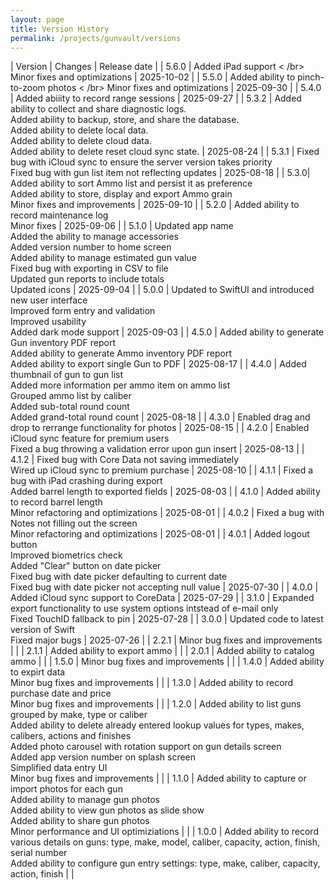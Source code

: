 ```yaml
---
layout: page
title: Version History
permalink: /projects/gunvault/versions
---
```


| Version | Changes | Release date |
| 5.6.0 | Added iPad support < /br> Minor fixes and optimizations | 2025-10-02 |
| 5.5.0 | Added ability to pinch-to-zoom photos < /br> Minor fixes and optimizations | 2025-09-30 |
| 5.4.0 | Added abiiity to record range sessions | 2025-09-27 |
| 5.3.2 | Added ability to collect and share diagnostic logs. <br /> Added ability to backup, store, and share the database. <br /> Added ability to delete local data. <br /> Added ability to delete cloud data. <br /> Added ability to delete reset cloud sync state. | 2025-08-24 |
| 5.3.1 | Fixed bug with iCloud sync to ensure the server version takes priority <br /> Fixed bug with gun list item not reflecting updates | 2025-08-18 |
| 5.3.0| Added ability to sort Ammo list and persist it as preference <br /> Added ability to store, display and export Ammo grain <br /> Minor fixes and improvements | 2025-09-10 |
| 5.2.0 | Added ability to record maintenance log <br /> Minor fixes | 2025-09-06 |
| 5.1.0 | Updated app name <br /> Added the ability to manage accessories <br /> Added version number to home screen <br /> Added ability to manage estimated gun value <br /> Fixed bug with exporting in CSV to file <br /> Updated gun reports to include totals <br /> Updated icons | 2025-09-04 |
| 5.0.0 | Updated to SwiftUI and introduced new user interface <br /> Improved form entry and validation <br /> Improved usability <br /> Added dark mode support | 2025-09-03 |
| 4.5.0 | Added ability to generate Gun inventory PDF report <br /> Added ability to generate Ammo inventory PDF report <br /> Added ability to export single Gun to PDF | 2025-08-17 |
| 4.4.0 | Added thumbnail of gun to gun list <br /> Added more information per ammo item on ammo list <br /> Grouped ammo list by caliber <br /> Added sub-total round count <br /> Added grand-total round count | 2025-08-18 |
| 4.3.0 | Enabled drag and drop to rerrange functionality for photos | 2025-08-15 |
| 4.2.0 | Enabled iCloud sync feature for premium users <br /> Fixed a bug throwing a validation error upon gun insert | 2025-08-13 |
| 4.1.2 | Fixed bug with Core Data not saving immediately <br /> Wired up iCloud sync to premium purchase | 2025-08-10 |
| 4.1.1 | Fixed a bug with iPad crashing during export <br />Added barrel length to exported fields | 2025-08-03 |
| 4.1.0 | Added ability to record barrel length <br /> Minor refactoring and optimizations | 2025-08-01 |
| 4.0.2 | Fixed a bug with Notes not filling out the screen <br /> Minor refactoring and optimizations | 2025-08-01 |
| 4.0.1 | Added logout button <br/> Improved biometrics check <br /> Added "Clear" button on date picker <br /> Fixed bug with date picker defaulting to current date <br /> Fixed bug with date picker not accepting null value | 2025-07-30 |
| 4.0.0 | Added iCloud sync support to CoreData | 2025-07-29 |
| 3.1.0 | Expanded export functionality to use system options intstead of e-mail only <br/> Fixed TouchID fallback to pin | 2025-07-28 |
| 3.0.0 | Updated code to latest version of Swift <br/> Fixed major bugs | 2025-07-26 |
| 2.2.1 | Minor bug fixes and improvements | |
| 2.1.1 | Added ability to export ammo | |
| 2.0.1 | Added ability to catalog ammo | |
| 1.5.0 | Minor bug fixes and improvements | |
| 1.4.0 | Added ability to expirt data <br/> Minor bug fixes and improvements | |
| 1.3.0 | Added ability to record purchase date and price <br/> Minor bug fixes and improvements | |
| 1.2.0 | Added ability to list guns grouped by make, type or caliber <br/> Added ability to delete already entered lookup values for types, makes, calibers, actions and finishes <br/> Added photo carousel with rotation support on gun details screen <br/> Added app version number on splash screen <br/> Simplified data entry UI <br/>Minor bug fixes and improvements | |
| 1.1.0 | Added ability to capture or import photos for each gun <br/> Added ability to manage gun photos <br/> Added ability to view gun photos as slide show <br/> Added ability to share gun photos <br/> Minor performance and UI optimiziations | |
| 1.0.0 | Added ability to record various details on guns: type, make, model, caliber, capacity, action, finish, serial number <br/> Added ability to configure gun entry settings: type, make, caliber, capacity, action, finish | |
